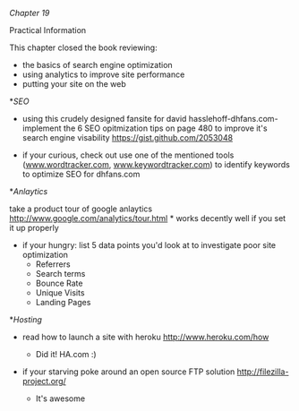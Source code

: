 *Chapter 19*

Practical Information

This chapter closed  the book reviewing:

* the basics of search engine optimization
* using analytics to improve site performance
* putting your site on the web

**SEO*
* using this crudely designed fansite for david hasslehoff-dhfans.com- implement the 6 SEO opitmization tips on page 480 to improve it's search engine visability
<https://gist.github.com/2053048>

* if your curious, check out use one of the mentioned tools (www.wordtracker.com, www.keywordtracker.com) to identify keywords to optimize SEO for dhfans.com

**Anlaytics*

take a product tour of google anlaytics
<http://www.google.com/analytics/tour.html>
	* works decently well if you set it up properly

* if your hungry: list 5 data points you'd look at to investigate poor site optimization
	* Referrers
	* Search terms
	* Bounce Rate
	* Unique Visits
	* Landing Pages

**Hosting*
*  read how to launch a site with heroku
<http://www.heroku.com/how>
	* Did it! HA.com :)

* if your starving poke around an open source FTP solution
<http://filezilla-project.org/>
	* It's awesome